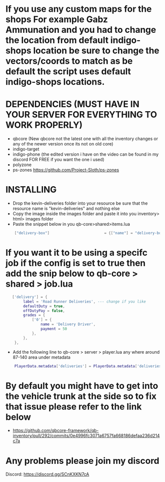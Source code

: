 # If you use any custom maps for the shops For example Gabz Ammunation and you had to change the location from default indigo-shops location be sure to change the vectors/coords to match as be default the script uses default indigo-shops locations.

# DEPENDENCIES (MUST HAVE IN YOUR SERVER FOR EVERYTHING TO WORK PROPERLY)

* qbcore (New qbcore not the latest one with all the inventory changes or any of the newer version once its not on old core)
* indigo-target
* indigo-phone (the edited version i have on the video can be found in my discord FOR FREE if you want the one i used)
* polyzone
* ps-zones https://github.com/Project-Sloth/ps-zones

# INSTALLING

* Drop the kevin-deliveries folder into your resource be sure that the resource name is "kevin-deliveries" and nothing else
* Copy the image inside the images folder and paste it into you inventory> html> images folder
* Paste the snippet below in you qb-core>shared>items.lua
```lua
	["delivery-box"] 			     		 = {["name"] = "delivery-box",				    		["label"] = "Delivery Package",			   			["weight"] = 50000,    	["type"] = "item",		["image"] = "delivery-box.png",         			["unique"] = true,		["useable"] = false,	    ["shouldClose"] = true,    ["combinable"] = nil,   ["description"] = "",								["created"] = nil, 		["decay"] = 1.0 },
```

# If you want it to be using a specifc job if the config is set to true then add the snip below to qb-core > shared > job.lua
```lua
   ['delivery'] = {
		label = 'Road Runner Deliveries', --- change if you like
		defaultDuty = true,
		offDutyPay = false,
		grades = {
            ['0'] = {
                name = 'Delivery Driver',
                payment = 50
            },
        },
	},
```
* Add the following line to qb-core > server > player.lua any where around 87-140 area under metadata
```lua
    PlayerData.metadata['deliveries'] = PlayerData.metadata['deliveries'] or 0
```

# By default you might have to get into the vehicle trunk at the side so to fix that issue please refer to the link below
* https://github.com/qbcore-framework/qb-inventory/pull/292/commits/0e4996fc3071a6757fa668186defaa236d214c7a

# Any problems please join my discord
Discord: https://discord.gg/SCnKXKN7cA



